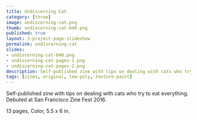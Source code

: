 ```yaml
---
title: Undiscerning Cat
category: [three]
image: undiscerning-cat.png
thumb: undiscerning-cat-640.png
published: true
layout: 3-project-page-slideshow
permalink: undiscerning-cat
slides: 
- undiscerning-cat-640.png
- undiscerning-cat-pages-1.png
- undiscerning-cat-pages-2.png
description: Self-published zine with tips on dealing with cats who try to eat everything. Debuted at San Francisco Zine Fest 2016.
tags: [zines, original, low-poly, texture-paint]
---
```

Self-published zine with tips on dealing with cats who try to eat everything. Debuted at San Francisco Zine Fest 2016.

13 pages, Color, 5.5 x 6 in.
